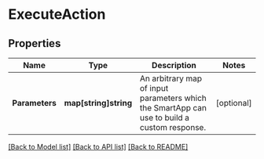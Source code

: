 # ExecuteAction

## Properties

Name | Type | Description | Notes
------------ | ------------- | ------------- | -------------
**Parameters** | **map[string]string** | An arbitrary map of input parameters which the SmartApp can use to build a custom response. | [optional] 

[[Back to Model list]](../README.md#documentation-for-models) [[Back to API list]](../README.md#documentation-for-api-endpoints) [[Back to README]](../README.md)


